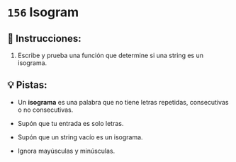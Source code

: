 # `156` Isogram

## 📝 Instrucciones:

1. Escribe y prueba una función que determine si una string es un isograma.

## 💡 Pistas:

+ Un **isograma** es una palabra que no tiene letras repetidas, consecutivas o no consecutivas.

+ Supón que tu entrada es solo letras.

+ Supón que un string vacío es un isograma.

+ Ignora mayúsculas y minúsculas.

